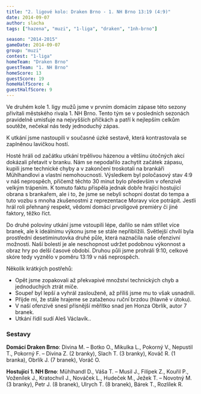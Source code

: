 ```yaml
---
title: "2. ligové kolo: Draken Brno - 1. NH Brno 13:19 (4:9)"
date: 2014-09-07
author: slacha
tags: ["hazena", "muzi", "1-liga", "draken", "1nh-brno"]

season: "2014-2015"
gameDate: 2014-09-07
group: "muzi"
contest: "1-liga"
homeTeam: "Draken Brno"
guestTeam: "1. NH Brno"
homeScore: 13
guestScore: 19
homeHalfScore: 4
guestHalfScore: 9
---
```


Ve  druhém kole 1. ligy mužů jsme v prvním domácím zápase této sezony přivítali městského rivala 1. NH Brno. Tento tým se v posledních sezonách pravidelně umisťuje na nejvyšších příčkách a patří k nejlepším celkům soutěže, nečekal nás tedy jednoduchý zápas.

K utkání jsme nastoupili v současné úzké sestavě, která kontrastovala se zaplněnou lavičkou hostí.

Hosté hráli od začátku utkání trpělivou házenou a většinu útočných akcí dokázali přetavit v branku. Nám se nepodařilo zachytit začátek zápasu, kupili jsme technické chyby a v zakončení troskotali na brankáři Mühlhandlovi a vlastní nemohoucnosti. Výsledkem byl poločasový stav 4:9 v náš neprospěch, přičemž těchto 30 minut bylo především v ofenzivě velkým trápením. K tomuto faktu přispěla jednak dobře hrající hostující obrana s brankařem, ale i to, že jsme se nebyli schopni dostat do tempa a tuto vozbu s mnoha zkušenostmi z reprezentace Moravy více potrápit. Jestli hrál roli přehnaný respekt, vědomí domácí prvoligové premiéry či jiné faktory, těžko říct.

Do druhé poloviny utkání jsme vstoupili lépe, dařilo se nám střílet více branek, ale k ideálnímu výkonu jsme se stále nepřiblížili. Světlejší chvílí byla prostřední desetiminutovka druhé půle, která naznačila naše ofenzivní možnosti. Naší bolestí je ale neschopnost udržet podobnou výkonnost a obraz hry po delší časové období. Druhou půli jsme prohráli 9:10, celkové skóre tedy vyznělo v poměru 13:19 v náš neprospěch.

Několik krátkých postřehů:
* Opět jsme zopakovali až překvapivé množství technických chyb a jednoduchých ztrát míče.
* Soupeř byl lepší a vyhrál zaslouženě, až příliš jsme mu to však usnadnili.
* Přijde mi, že stále hrajeme se zataženou ruční brzdou (hlavně v útoku).
* V naší ofenzivě snesl přísnější měřítko snad jen Honza Obrlík, autor 7 branek.
* Utkání řídil sudí Aleš Václavík..  

### Sestavy

**Domácí Draken Brno**: Divina M. – Botko O., Mikulka L., Pokorný V., Nepustil T., Pokorný F. – Divina Z. (2 branky), Slach T. (3 branky), Kováč R. (1 branka), Obrlík J. (7 branek), Voráč O.

**Hostující 1. NH Brno**: Mühlhandl D., Váša T. – Musil J., Filípek Z., Kouřil P., Voženílek J., Kratochvíl J., Nováček L., Hudeček M., Ježek T. – Novotný M. (3 branky), Petr J. (8 branek), Ulrych T. (8 branek), Bárek T., Rozlílek R.


